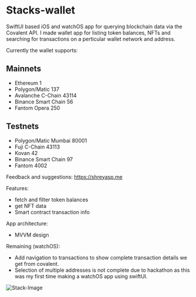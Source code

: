# Stacks-wallet

SwiftUI based iOS and watchOS app for querying blockchain data via the Covalent API. I made wallet app for listing token balances, NFTs and searching for transactions on a perticular wallet network and address.

Currently the wallet supports:
## Mainnets
- Ethereum	1
- Polygon/Matic	137
- Avalanche C-Chain	43114
- Binance Smart Chain	56
- Fantom Opera	250

## Testnets
- Polygon/Matic Mumbai	80001
- Fuji C-Chain	43113
- Kovan	42
- Binance Smart Chain	97
- Fantom	4002


Feedback and suggestions: https://shreyasp.me

Features:
- fetch and filter token balances
- get NFT data
- Smart contract transaction info

App architecture:
- MVVM design

Remaining (watchOS):
- Add navigation to transactions to show complete transaction details we get from covalent.
- Selection of multiple addresses is not complete due to hackathon as this was my first time making a watchOS app using swiftUI.

![Stack-Image]()


